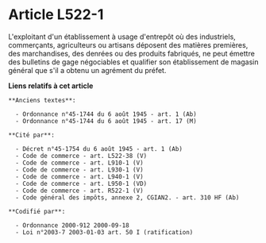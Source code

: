 # Article L522-1

L'exploitant d'un établissement à usage d'entrepôt où des industriels, commerçants, agriculteurs ou artisans déposent des
matières premières, des marchandises, des denrées ou des produits fabriqués, ne peut émettre des bulletins de gage
négociables et qualifier son établissement de magasin général que s'il a obtenu un agrément du préfet.

**Liens relatifs à cet article**

	**Anciens textes**:

	  - Ordonnance n°45-1744 du 6 août 1945 - art. 1 (Ab)
	  - Ordonnance n°45-1744 du 6 août 1945 - art. 17 (M)

	**Cité par**:

	  - Décret n°45-1754 du 6 août 1945 - art. 1 (Ab)
	  - Code de commerce - art. L522-38 (V)
	  - Code de commerce - art. L910-1 (V)
	  - Code de commerce - art. L930-1 (V)
	  - Code de commerce - art. L940-1 (V)
	  - Code de commerce - art. L950-1 (VD)
	  - Code de commerce - art. R522-1 (V)
	  - Code général des impôts, annexe 2, CGIAN2. - art. 310 HF (Ab)

	**Codifié par**:

	  - Ordonnance 2000-912 2000-09-18
	  - Loi n°2003-7 2003-01-03 art. 50 I (ratification)
